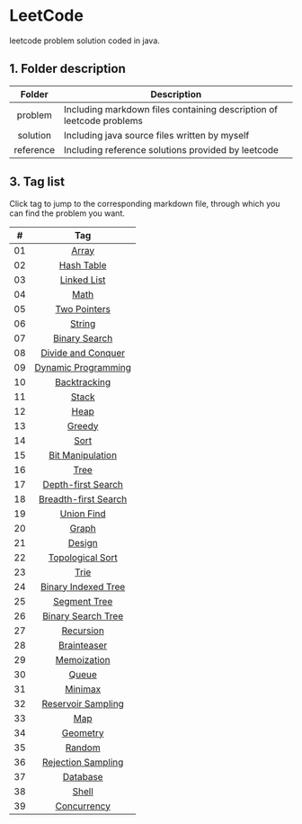 # LeetCode

leetcode problem solution coded in java.

## 1. Folder description

| Folder    | Description                                                          |
|:---------:| -------------------------------------------------------------------- |
| problem   | Including markdown files containing description of leetcode problems |
| solution  | Including java source files written by myself                        |
| reference | Including reference solutions provided by leetcode                   |

## 3. Tag list

Click tag to jump to the corresponding markdown file, through which you can find the problem you want.

| #   | Tag                                                                    |
|:---:|:----------------------------------------------------------------------:|
| 01  | [Array](./array/array.md)                                              |
| 02  | [Hash Table](./hash_table/hash_table.md)                               |
| 03  | [Linked List](./linked_list/linked_list.md)                            |
| 04  | [Math](./math/math.md)                                                 |
| 05  | [Two Pointers](./two_pointers/two_pointers.md)                         |
| 06  | [String](./string/string.md)                                           |
| 07  | [Binary Search](./binary_search/binary_search.md)                      |
| 08  | [Divide and Conquer](./divide_and_conquer/divide_and_conquer.md)       |
| 09  | [Dynamic Programming](./dynamic_programming/dynamic_programming.md)    |
| 10  | [Backtracking](./backtracking/backtracking.md)                         |
| 11  | [Stack](./stack/stack.md)                                              |
| 12  | [Heap](./heap/heap.md)                                                 |
| 13  | [Greedy](./greedy/greedy.md)                                           |
| 14  | [Sort](./sort/sort.md)                                                 |
| 15  | [Bit Manipulation](./bit_manipulation/bit_manipulation.md)             |
| 16  | [Tree](./tree/tree.md)                                                 |
| 17  | [Depth-first Search](./depth_first_search/depth_first_search.md)       |
| 18  | [Breadth-first Search](./breadth_first_search/breadth_first_search.md) |
| 19  | [Union Find](./union_find/union_find.md)                               |
| 20  | [Graph](./graph/graph.md)                                              |
| 21  | [Design](./design/design.md)                                           |
| 22  | [Topological Sort](./topological_sort/topological_sort.md)             |
| 23  | [Trie](./trie/trie.md)                                                 |
| 24  | [Binary Indexed Tree](./binary_indexed_tree/binary_indexed_tree.md)    |
| 25  | [Segment Tree](./segment_tree/segment_tree.md)                         |
| 26  | [Binary Search Tree](./binary_search_tree/binary_search_tree.md)       |
| 27  | [Recursion](./recursion/recursion.md)                                  |
| 28  | [Brainteaser](./brainteaser)                                           |
| 29  | [Memoization](./memoization/memoization.md)                            |
| 30  | [Queue](./queue/queue.md)                                              |
| 31  | [Minimax](./minimax/minimax.md)                                        |
| 32  | [Reservoir Sampling](./reservoir_sampling.md)                          |
| 33  | [Map](./map/map.md)                                                    |
| 34  | [Geometry](./geometry/geometry.md)                                     |
| 35  | [Random](./random/random.md)                                           |
| 36  | [Rejection Sampling](./rejection_sampling/rejection_sampling.md)       |
| 37  | [Database](./database/database.md)                                     |
| 38  | [Shell](./shell/shell.md)                                              |
| 39  | [Concurrency](./concurrency/concurrency.md)                            |
